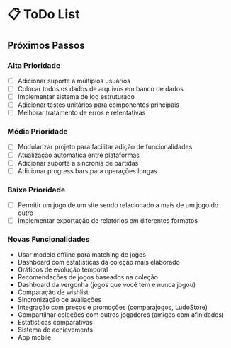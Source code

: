 # 📋 ToDo List

## Próximos Passos

### Alta Prioridade
- [ ] Adicionar suporte a múltiplos usuários
- [ ] Colocar todos os dados de arquivos em banco de dados
- [ ] Implementar sistema de log estruturado
- [ ] Adicionar testes unitários para componentes principais
- [ ] Melhorar tratamento de erros e retentativas

### Média Prioridade
- [ ] Modularizar projeto para facilitar adição de funcionalidades
- [ ] Atualização automática entre plataformas
- [ ] Adicionar suporte a sincronia de partidas
- [ ] Adicionar progress bars para operações longas

### Baixa Prioridade
- [ ] Permitir um jogo de um site sendo relacionado a mais de um jogo do outro 
- [ ] Implementar exportação de relatórios em diferentes formatos

### Novas Funcionalidades
   - Usar modelo offline para matching de jogos
   - Dashboard com estatísticas da coleção mais elaborado
   - Gráficos de evolução temporal
   - Recomendações de jogos baseados na coleção
   - Dashboard da vergonha (jogos que você tem e nunca jogou)
   - Comparação de wishlist
   - Sincronização de avaliações
   - Integração com preços e promoções (comparajogos, LudoStore)
   - Compartilhar coleções com outros jogadores (amigos com afinidades)
   - Estatísticas comparativas
   - Sistema de achievements
   - App mobile
